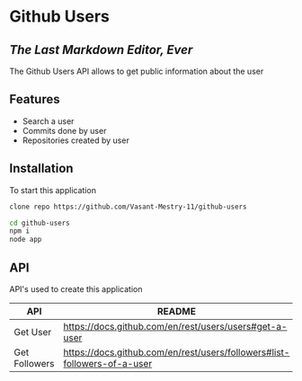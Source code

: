 # Github Users

## _The Last Markdown Editor, Ever_

The Github Users API allows to get public information about the user

## Features

- Search a user
- Commits done by user
- Repositories created by user

## Installation

To start this application

```sh
clone repo https://github.com/Vasant-Mestry-11/github-users
```

```sh
cd github-users
npm i
node app
```

## API

API's used to create this application

| API           | README                                                                   |
| ------------- | ------------------------------------------------------------------------ |
| Get User      | https://docs.github.com/en/rest/users/users#get-a-user                   |
| Get Followers | https://docs.github.com/en/rest/users/followers#list-followers-of-a-user |
